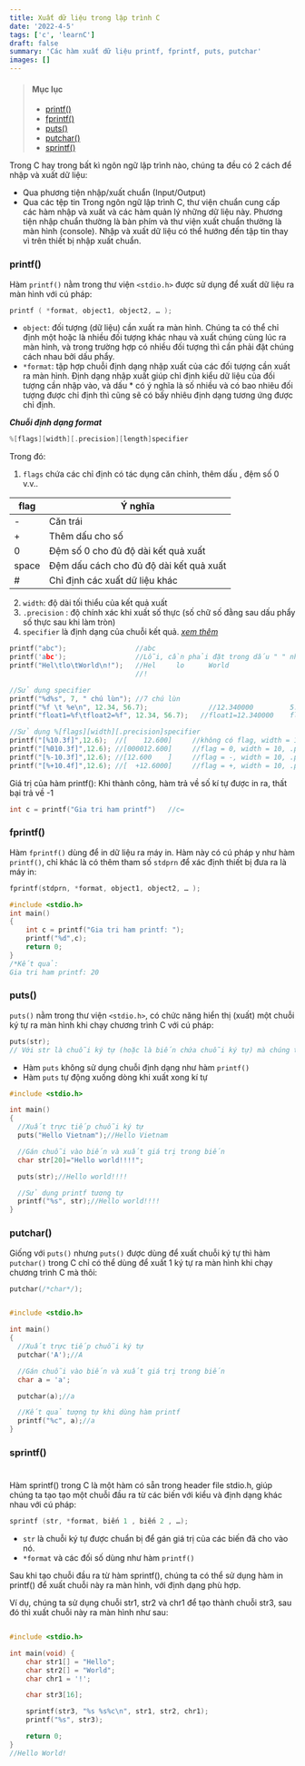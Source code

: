 ```yaml
---
title: Xuất dữ liệu trong lập trình C
date: '2022-4-5'
tags: ['c', 'learnC']
draft: false
summary: 'Các hàm xuất dữ liệu printf, fprintf, puts, putchar'
images: []
---
```


> #### Mục lục
>
> - [printf()](#s1)<br/>
> - [fprintf()](#s2)<br/>
> - [puts()](#s3)<br/>
> - [putchar()](#s4)<br/>
> - [sprintf()](#s5)<br/>

Trong C hay trong bất kì ngôn ngữ lập trình nào, chúng ta đều có 2 cách để nhập và xuất dữ liệu:

- Qua phương tiện nhập/xuất chuẩn (Input/Output)
- Qua các tệp tin
  Trong ngôn ngữ lập trình C, thư viện chuẩn cung cấp các hàm nhập và xuất và các hàm quản lý những dữ liệu này. Phương tiện nhập chuẩn thường là bàn phím và thư viện xuất chuẩn thường là màn hình (console). Nhập và xuất dữ liệu có thể hướng đến tập tin thay vì trên thiết bị nhập xuất chuẩn<span id="s1"></span>.

### printf()

Hàm `printf()` nằm trong thư viện `<stdio.h>` được sử dụng để xuất dữ liệu ra màn hình với cú pháp:

```c
printf ( *format, object1, object2, … );
```

- `object`: đối tượng (dữ liệu) cần xuất ra màn hình. Chúng ta có thể chỉ định một hoặc là nhiều đối tượng khác nhau và xuất chúng cùng lúc ra màn hình, và trong trường hợp có nhiều đối tượng thì cần phải đặt chúng cách nhau bởi dấu phẩy.
- `*format`: tập hợp chuỗi định dạng nhập xuất của các đối tượng cần xuất ra màn hình. Định dạng nhập xuất giúp chỉ định kiểu dữ liệu của đối tượng cần nhập vào, và dấu \* có ý nghĩa là số nhiều và có bao nhiêu đối tượng được chỉ định thì cũng sẽ có bấy nhiêu định dạng tương ứng được chỉ định.

_**Chuỗi định dạng format**_

```c
%[flags][width][.precision][length]specifier
```

Trong đó:

1. `flags` chứa các chỉ định có tác dụng căn chỉnh, thêm dấu , đệm số 0 v.v..

| flag  | Ý nghĩa                                 |
| ----- | --------------------------------------- |
| -     | Căn trái                                |
| +     | Thêm dấu cho số                         |
| 0     | Đệm số 0 cho đủ độ dài kết quả xuất     |
| space | Đệm dấu cách cho đủ độ dài kết quả xuất |
| #     | Chỉ định các xuất dữ liệu khác          |

2. `width`: độ dài tối thiểu của kết quả xuất
3. `.precision` : độ chính xác khi xuất số thực (số chữ số đằng sau dấu phẩy số thực sau khi làm tròn)
4. `specifier` là định dạng của chuỗi kết quả. [_xem thêm_](https://ccode.vercel.app/blog/nested-route-c/kieu-du-lieu)

```c
printf("abc");                 //abc
printf('abc');                 //Lỗi, cần phải đặt trong dấu " " như câu trên
printf("Hel\tlo\tWorld\n!");   //Hel     lo      World
                               //!

//Sử dụng specifier
printf("%d%s", 7, " chú lùn"); //7 chú lùn
printf("%f \t %e\n", 12.34, 56.7);               //12.340000         5.670000e+01
printf("float1=%f\tfloat2=%f", 12.34, 56.7);   //float1=12.340000    float2=56.700000

//Sử dụng %[flags][width][.precision]specifier
printf("[%10.3f]",12.6);  //[    12.600]     //không có flag, width = 10, .precision = .3 , specifier = f
printf("[%010.3f]",12.6); //[000012.600]     //flag = 0, width = 10, .precision = .3 , specifier = f
printf("[%-10.3f]",12.6); //[12.600    ]     //flag = -, width = 10, .precision = .3 , specifier = f
printf("[%+10.4f]",12.6); //[  +12.6000]     //flag = +, width = 10, .precision = .4 , specifier = f
```

Giá trị của hàm printf(): Khi thành công, hàm trả về số kí tự được in ra, thất bại trả về -1

```c
int c = printf("Gia tri ham printf")   //c=
```

<span id="s2"></span>

### fprintf()

Hàm `fprintf()` dùng để in dữ liệu ra máy in. Hàm này có cú pháp y như hàm `printf()`, chỉ khác là có thêm tham số `stdprn` để xác định thiết bị đưa ra là máy in:

```c
fprintf(stdprn, *format, object1, object2, … );
```

```c
#include <stdio.h>
int main()
{
    int c = printf("Gia tri ham printf: ");
    printf("%d",c);
    return 0;
}
/*Kết quả:
Gia tri ham printf: 20
```

<span id="s3"></span>

### puts()

`puts()` nằm trong thư viện `<stdio.h>`, có chức năng hiển thị (xuất) một chuỗi ký tự ra màn hình khi chạy chương trình C với cú pháp:

```c
puts(str);
// Với str là chuỗi ký tự (hoặc là biến chứa chuỗi ký tự) mà chúng ta cần xuất ra màn hình.
```

- Hàm `puts` không sử dụng chuỗi định dạng như hàm `printf()`
- Hàm `puts` tự động xuống dòng khi xuất xong kí tự

```c
#include <stdio.h>

int main()
{
  //Xuất trực tiếp chuỗi ký tự
  puts("Hello Vietnam");//Hello Vietnam

  //Gán chuỗi vào biến và xuất giá trị trong biến
  char str[20]="Hello world!!!!";

  puts(str);//Hello world!!!!

  //Sử dụng printf tương tự
  printf("%s", str);//Hello world!!!!
}
```

<span id="s4"></span>

### putchar()

Giống với `puts()` nhưng `puts()` được dùng để xuất chuỗi ký tự thì hàm `putchar()` trong C chỉ có thể dùng để xuất 1 ký tự ra màn hình khi chạy chương trình C mà thôi:

```c
putchar(/*char*/);
```

```c

#include <stdio.h>

int main()
{
  //Xuất trực tiếp chuỗi ký tự
  putchar('A');//A

  //Gán chuỗi vào biến và xuất giá trị trong biến
  char a = 'a';

  putchar(a);//a

  //Kết quả tượng tự khi dùng hàm printf
  printf("%c", a);//a
}
```

### sprintf()<h1 id="s5"></h1>

Hàm sprintf() trong C là một hàm có sẵn trong header file stdio.h, giúp chúng ta tạo tạo một chuỗi đầu ra từ các biến với kiểu và định dạng khác nhau với cú pháp:

```c
sprintf (str, *format, biến 1 , biến 2 , …);
```

- `str` là chuỗi ký tự được chuẩn bị để gán giá trị của các biến đã cho vào nó.
- `*format` và các đối số dùng như hàm `printf()`

Sau khi tạo chuỗi đầu ra từ hàm sprintf(), chúng ta có thể sử dụng hàm in printf() để xuất chuỗi này ra màn hình, với định dạng phù hợp.

Ví dụ, chúng ta sử dụng chuỗi str1, str2 và chr1 để tạo thành chuỗi str3, sau đó thì xuất chuỗi này ra màn hình như sau:

```c

#include <stdio.h>

int main(void) {
    char str1[] = "Hello";
    char str2[] = "World";
    char chr1 = '!';

    char str3[16];

    sprintf(str3, "%s %s%c\n", str1, str2, chr1);
    printf("%s", str3);

    return 0;
}
//Hello World!
```
